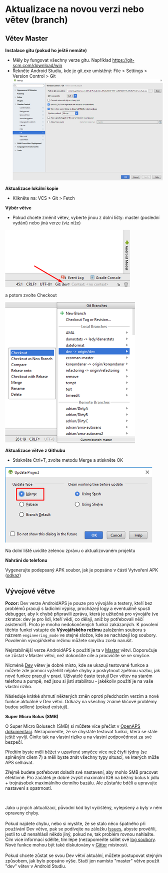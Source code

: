 # Aktualizace na novou verzi nebo větev (branch)

## Větev Master

**Instalace gitu (pokud ho ještě nemáte)**

* Měly by fungovat všechny verze gitu. Například <https://git-scm.com/download/win>
* Řekněte Android Studiu, kde je git.exe umístěný: File > Settings > Version Control > Git![](../images/git.png)

**Aktualizace lokální kopie**

* Klikněte na: VCS > Git > Fetch

**Výběr větve**

* Pokud chcete změnit větev, vyberte jinou z dolní lišty: master (poslední vydání) nebo jiná verze (viz níže)

![](../images/branchintray.png)

a potom zvolte Checkout

![](../images/checkout.png)

**Aktualizace větve z Githubu**

* Stiskněte Ctrl+T, zvolte metodu Merge a stiskněte OK

![](../images/merge.png)

Na dolní liště uvidíte zelenou zprávu o aktualizovaném projektu

**Nahrání do telefonu**

Vygenerujte podepsaný APK soubor, jak je popsáno v části Vytvoření APK ([odkaz](Building-APK.md))

## Vývojové větve

**Pozor:** Dev verze AndroidAPS je pouze pro vývojáře a testery, kteří bez problémů pracují s ladicími výpisy, procházejí logy a eventuálně spustí debugger, aby k chybě připravili zprávu, která je užitečná pro vývojáře (ve zkratce: dev je pro lidi, kteří vědí, co dělají, aniž by potřebovali něčí asistenci!). Proto je mnoho nedokončených funkcí zakázaných. K povolení těchto funkcí vstupte do **Vývojářského režimu** založením souboru s názvem `engineering_mode` ve stejné složce, kde se nacházejí log soubory. Povolením vývojářského režimu můžete smyčku zcela narušit.

Nejstabilnější verze AndroidAPS k použití je ta v [Master](https://github.com/MilosKozak/AndroidAPS/tree/master) větvi. Doporučuje se zůstat v Master větvi, než dokončíte cíle a procvičíte se ve smyčce.

Nicméně [Dev](https://github.com/MilosKozak/AndroidAPS/tree/dev) větev je dobré místo, kde se ukazují testované funkce a můžete zde pomoci vyžehlit nějaké chyby a poskytnout zpětnou vazbu, jak nové funkce pracují v praxi. Uživatelé často testují Dev větev na starém telefonu a pumpě, než jsou si jistí stabilitou - jakékoliv použití je na vaše vlastní riziko.

Následuje krátké shrnutí některých změn oproti předchozím verzím a nové funkce aktuálně v Dev větvi. Odkazy na všechny známé klíčové problémy budou sdílené (pokud existují).

**Super Micro Bolus (SMB)**

O Super Micro Bolusech (SMB) si můžete více přečíst v [OpenAPS dokumentaci](https://openaps.readthedocs.io/en/latest/docs/Customize-Iterate/oref1.html#understanding-smb). Nezapomeňte, že se chystáte testovat funkci, která se stále ještě vyvíjí. Činíte tak na vlastní riziko a na vlastní zodpovědnost za své bezpečí.   
  
Předtím byste měli běžet v uzavřené smyčce více než čtyři týdny (se splněným cílem 7) a měli byste znát všechny typy situací, ve kterých může APS selhávat.   
  
Zřejmě budete potřebovat doladit své nastavení, aby mohlo SMB pracovat efektivně. Pro začátek je dobré zvýšit maximální IOB na běžný bolus k jídlu + trojnásobek maximálního denního bazálu. Ale zůstaňte bdělí a upravujte nastavení s opatrností.

<br />  
  
Jako u jiných aktualizací, původní kód byl vyčištěný, vylepšený a byly v něm opraveny chyby. <br />  
Pokud najdete chybu, nebo si myslíte, že se stalo něco špatného při používání Dev větve, pak se podívejte na záložku [Issues](https://github.com/MilosKozak/AndroidAPS/issues), abyste prověřili, jestli to už nenahlásil někdo jiný, pokud ne, tak problém rovnou nahlašte. Čím více informací sdělíte, tím lépe (nezapomeňte sdílet své [log soubory](../Usage/Accessing-logfiles.md). Nové funkce mohou být také diskutovány v [Gitter](https://gitter.im/MilosKozak/AndroidAPS) místnosti. <br />  
Pokud chcete zůstat se svou Dev větví aktuální, můžete postupovat stejným způsobem, jak bylo popsáno výše. Stačí jen namísto "master" větve použít "dev" větev v Android Studiu.